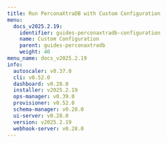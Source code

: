```yaml
---
title: Run PerconaXtraDB with Custom Configuration
menu:
  docs_v2025.2.19:
    identifier: guides-perconaxtradb-configuration
    name: Custom Configuration
    parent: guides-perconaxtradb
    weight: 40
menu_name: docs_v2025.2.19
info:
  autoscaler: v0.37.0
  cli: v0.52.0
  dashboard: v0.28.0
  installer: v2025.2.19
  ops-manager: v0.39.0
  provisioner: v0.52.0
  schema-manager: v0.28.0
  ui-server: v0.28.0
  version: v2025.2.19
  webhook-server: v0.28.0
---
```


